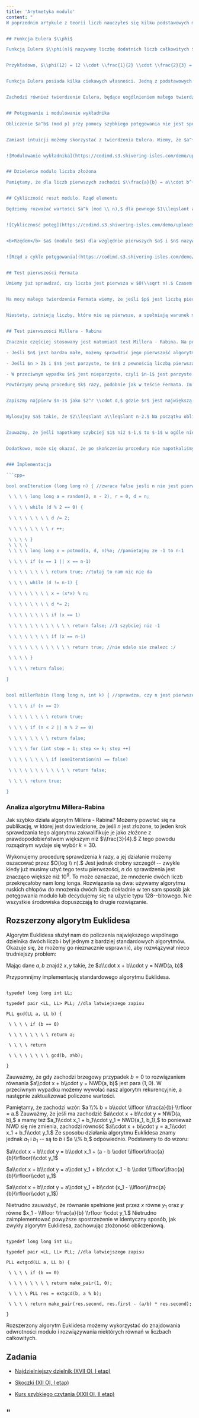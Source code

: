 ```yaml
---
title: 'Arytmetyka modulo'
content: "
W poprzednim artykule z teorii liczb nauczyłeś się kilku podstawowych metod teorioliczbowych. Tutaj skupimy się na kilku bardziej zaawansowanych metodach.


## Funkcja Eulera $\\phi$

Funkcją Eulera $\\phi(n)$ nazywamy liczbę dodatnich liczb całkowitych $\\leqslant n,$ względnie pierwszych z $n.$ Oblicza się ją korzystając ze wzoru: $\\phi(n) = n \\cdot \\frac{p_1-1}{p_1} \\cdot \\frac{p_2-1}{p_2} \\cdot ... \\cdot \\frac{p_k-1}{p_k},$ gdzie $p_i$ to liczby pierwsze, które dzielą $n.$


Przykładowo, $\\phi(12) = 12 \\cdot \\frac{1}{2} \\cdot \\frac{2}{3} = 4.$ Aby udowodnić ten wzór wystarczy skorzystać z multiplikatywności funkcji $\\phi,$ którą omówimy poniżej. Do obliczenia $\\phi(n)$ można użyć sita Eratostenesa lub rozkładu liczby na czynniki pierwsze w $O(\\sqrt n).$


Funkcja Eulera posiada kilka ciekawych własności. Jedną z podstawowych jest multiplikatywność. Dla $m$ i $n$ względnie pierwszych zachodzi bowiem własność $\\phi(n \\cdot m) = \\phi(n) \\cdot \\phi(m).$ Łatwo zauważyć, że każda liczba pierwsza mniejsza od pierwszego $p$ jest z nim względnie pierwsza, dlatego $\\phi(p) = p-1.$ 


Zachodzi również twierdzenie Eulera, będące uogólnieniem małego twierdzenia Fermata. Dla każdego $1\\leqslant a\\leqslant n$ zachodzi: $a^{\\phi(n)} \\equiv 1 (mod \\ p).$ Niespecjalnie trudny dowód tego faktu możemy znaleźć choćby [w Delcie.](http://www.deltami.edu.pl/temat/matematyka/teoria_liczb/2019/09/26/Funkcja_Eulera/)


## Potęgowanie i modulowanie wykładnika

Obliczenie $a^b$ (mod p) przy pomocy szybkiego potęgowania nie jest specjalnie trudne. Gorzej, jeśli wykładnik byłby nieco bardziej złożony. Kuszącą opcją wydaje się zmodulowanie wykładnika tak, aby on również był nie większy niż $p.$ Co nam podpowiada intuicja? $(a^b)\\% n$ = $(a ^ {b \\% p} )\\% p.$ To NIE jest prawda!


Zamiast intuicji możemy skorzystać z twierdzenia Eulera. Wiemy, że $a^{p-1} \\equiv 1 (mod p).$ Wobec tego, wykładnik powinniśmy modulować przez $p-1$ zamiast $p.$ Dobrze ilustruje to poniższy rysunek.


![Modulowanie wykładnika](https://codimd.s3.shivering-isles.com/demo/uploads/upload_cfa0c159aa0064c24a26816b4ddb37c6.png)


## Dzielenie modulo liczba złożona

Pamiętamy, że dla liczb pierwszych zachodzi $\\frac{a}{b} = a\\cdot b^{n-2} (mod \\ n).$ Analogicznie, jeśli $n$ jest względnie pierwsze, to chcielibyśmy znaleźć odwrotność modularną $b,$ aby móc spokojnie podzielić. Jeśli $NWD(b, n)=1,$ to taką własność spełnia $\\phi(n)-1,$ dokładnie tak samo, jak w wypadku liczb pierwszych. Gorzej, jeśli $b$ i $n$ mogą mieć wspólne dzielniki. Wtedy, jeśli w ogóle da się podzielić, to aby uniknąć dzielenia przez zero, musimy wydzielić te dzielniki. Dla każdego dzielnika $n$ będziemy pamiętać, ile razy dzieli $a,$ a ile razy dzieli $b.$ Każdy dzielnik powinien występować w $a$ nie rzadziej niż w $b,$ bo inaczej wynik nie byłby całkowity. W takim razie wystarczy zapisać: $\\frac{a}{b}=\\frac{p_1^{q_1}\\cdot p_2^{q_2} ... \\cdot d}{p_1^{r_1}\\cdot p_2^{r_2} ... \\cdot e}=p_1^{q_1-r_1} \\cdot p_2^{q_2-r_2} ... \\cdot \\frac{d}{e}.$ Koniec końców, $e$ będzie względnie pierwsze z $n,$ więc będziemy mogli zastosować poprzednią technikę.


## Cykliczność reszt modulo. Rząd elementu

Będziemy rozważać wartości $a^k (mod \\ n),$ dla pewnego $1\\leqslant a\\leqslant n-1$ i dowolnego naturalnego $k.$ $a^0=1,$ więc pierwszą resztą w naszym ciągu jest $1.$ Ponieważ reszt modulo $n$ jest $n,$ w pewnym momencie zaczną się powtarzać. Ponadto, pierwszą powtarzającą się resztą musi być jedynka. Dlaczego tak jest? Gdyby to nie było $1,$ to weszlibyśmy w cykl reszt, w którym nie występuje liczba $1,$ a tylko $a^0$ byłoby równe $1.$ To jest fałsz, gdyż z twierdzenia Eulera wiemy, że $a^{\\phi(n)} \\equiv 1 (mod p),$ czyli $a^0$ nie jest jedyną potęgą, której wartość wyniesie $1.$


![Cykliczność potęg](https://codimd.s3.shivering-isles.com/demo/uploads/upload_79ac746e0148a51d5a7cf685791d0815.png)


<b>Rzędem</b> $a$ (modulo $n$) dla względnie pierwszych $a$ i $n$ nazywamy najmniejszą taką liczbę naturalną $k,$ że $a^k \\equiv 1 (mod \\ n)$ i piszemy $Ord_n(a) = k.$ Jasne jest, że $Ord_n(a) \\leqslant \\phi(n),$ ponieważ zachodzi $a^{\\phi(n)} \\equiv 1 (mod \\ n).$ Okazuje się ponadto, że $Ord_n(a)$ musi dzielić $\\phi(n).$ Dlaczego tak jest? Wiemy, że wszystkie spośród liczb $a^Ord_n(a), a^{2\\cdot Ord_n(a)}, a^{3\\cdot Ord_n(a)}, a^{4\\cdot Ord_n(a)} ... $ są równe $1.$ Gdyby $Ord_n(a)$ nie było dzielnikiem $\\phi(n),$ to mielibyśmy dwie jedynki oddalone o mniej niż $Ord_n(a).$ To oznacza, że długość cyklu reszt musi być mniejsza niż $Ord_n(a),$ co powoduje sprzeczność z faktem, że $Ord_n(a)$ jest najkrótszą możliwą długością cyklu reszt.


![Rząd a cykle potęgowania](https://codimd.s3.shivering-isles.com/demo/uploads/upload_ceb6fb0e5a5f23527c9bc928ce8c26b8.png)


## Test pierwszości Fermata

Umiemy już sprawdzać, czy liczba jest pierwsza w $O(\\sqrt n).$ Czasem potrzebujemy jednak sprawdzać pierwszość większych liczb -- co wtedy? Z pomocą przychodzą nam bardziej zaawansowane testy pierwszości. Jednym z nich jest test Fermata.


Na mocy małego twierdzenia Fermata wiemy, że jeśli $p$ jest liczbą pierwszą, to dla każdego $a$ takiego, że $1\\leqslant a\\leqslant p-1$ zachodzi $a^{p-1} \\equiv 1 (mod p).$ W takim razie, możemy wylosować $a,$ a następnie przy pomocy szybkiego potęgowania sprawdzić, czy ta własność faktycznie zachodzi. Jeśli nie, to liczba $n$ <i>z pewnością</i> nie jest pierwsza. Co jednak, gdy po wielu takich testach nie udało nam się znaleźć kontrprzykładu? Wówczas liczba $n$ <i>z dużym prawdopodobieństwem</i> jest pierwsza.


Niestety, istnieją liczby, które nie są pierwsze, a spełniają warunek małego twierdzenia Fermata dla każdego $1\\leqslant a\\leqslant n-1.$ Są one nazywane liczbami Carmichaela. Nie jest ich dużo, jednak są istotną przeszkodą w bezpiecznym używaniu testu pierwszości Fermata, ponieważ powodują zwrócenie błędnego wyniku. Z tego powodu test pierwszości Fermata nie jest powszechnie stosowany.


## Test pierwszości Millera - Rabina

Znacznie częściej stosowany jest natomiast test Millera - Rabina. Na początek kilka obserwacji:

- Jeśli $n$ jest bardzo małe, możemy sprawdzić jego pierwszość algorytmem brutalnym.

- Jeśli $n > 2$ i $n$ jest parzyste, to $n$ z pewnością liczbą pierwszą nie jest.

- W przeciwnym wypadku $n$ jest nieparzyste, czyli $n-1$ jest parzyste.

Powtórzymy pewną procedurę $k$ razy, podobnie jak w teście Fermata. Im większe $k,$ tym większa dokładność. $K = 30$ wystarcza w zupełności, o czym więcej powiemy później.


Zapiszmy najpierw $n-1$ jako $2^r \\cdot d,$ gdzie $r$ jest największą potęgą dwójki dzielącą $n-1.$ Dlaczego skupiamy się na $n-1$? Małe twierdzenie Fermata nam podpowiedziało. Skupimy się na wystąpieniu jedynek. 


Wylosujmy $a$ takie, że $2\\leqslant a\\leqslant n-2.$ Na początku obliczymy $a^d (mod \\ n).$ Jeśli ta liczba jest równa $1$ lub $-1$ (pamiętajmy, że $-1$ to to samo co $n-1$ mod $n$), to nic ciekawego nie uzyskamy -- przerywamy sprawdzanie. W przeciwnym wypadku będziemy podnosić liczbę do kwadratu, dopóki wykładnik $d$ spełnia $d \\neq n-1.$ Zauważmy, że jeśli napotkamy po drodze liczbę $1,$ to już do końca tej operacji będziemy otrzymywać liczbę $1$ (bo $1\\cdot 1=1$). Ponadto, jeśli napotkamy po drodze liczbę $-1,$ to od następnej operacji będziemy otrzymywać liczbę $1$ (bo $(-1)\\cdot(-1) =1$). 


Zauważmy, że jeśli napotkamy szybciej $1$ niż $-1,$ to $-1$ w ogóle nie wystąpi (bo już do końca będą jedynki). Ponadto, jeśli znajdziemy pierwsze wystąpienie jedynki, to $-1$ <i>musi</i> wystąpić dokładnie przed nim (bo dla $n$ będącego liczbą pierwszą jeśli zachodzi $a^2=1,$ to zachodzi też $(a-1)\\cdot(a+1)=0,$ czyli $a=1$ lub $a=-1.$ To pozwala nam stwierdzić, że jeśli napotkamy szybciej $1$ niż $-1,$ to $n$ z pewnością nie jest liczbą pierwszą.


Dodatkowo, może się okazać, że po skończeniu procedury nie napotkaliśmy ani $1,$ ani $-1.$ To oznacza, że $a^{n-1} \\neq 1 (mod \\ n),$ czyli $n$ również nie może być pierwsze. To pozwala nam dość prosto zapisać schemat funkcji sprawdzającej w algorytmie Millera - Rabina.


### Implementacja

```cpp=

bool oneIteration (long long n) { //zwraca false jesli n nie jest pierwsze

 \ \ \ \ long long a = random(2, n - 2), r = 0, d = n;

 \ \ \ \ while (d % 2 == 0) {

 \ \ \ \ \ \ \ \ d /= 2;

 \ \ \ \ \ \ \ \ r ++;

 \ \ \ \ }
 \ \ \ \ 
 \ \ \ \ long long x = potmod(a, d, n)%n; //pamietajmy ze -1 to n-1

 \ \ \ \ if (x == 1 || x == n-1)

 \ \ \ \ \ \ \ \ return true; //tutaj to nam nic nie da

 \ \ \ \ while (d != n-1) {

 \ \ \ \ \ \ \ \ x = (x*x) % n;

 \ \ \ \ \ \ \ \ d *= 2;

 \ \ \ \ \ \ \ \ if (x == 1)

 \ \ \ \ \ \ \ \ \ \ \ \ return false; //1 szybciej niz -1

 \ \ \ \ \ \ \ \ if (x == n-1)

 \ \ \ \ \ \ \ \ \ \ \ \ return true; //nie udalo sie znalezc :/

 \ \ \ \ }

 \ \ \ \ return false;

}


bool millerRabin (long long n, int k) { //sprawdza, czy n jest pierwsze

 \ \ \ \ if (n == 2)

 \ \ \ \ \ \ \ \ return true;

 \ \ \ \ if (n < 2 || n % 2 == 0)

 \ \ \ \ \ \ \ \ return false;

 \ \ \ \ for (int step = 1; step <= k; step ++)

 \ \ \ \ \ \ \ \ if (oneIteration(n) == false)

 \ \ \ \ \ \ \ \ \ \ \ \ return false;

 \ \ \ \ return true;

}

```


### Analiza algorytmu Millera-Rabina

Jak szybko działa algorytm Millera - Rabina? Możemy powołać się na publikację, w której jest dowiedzione, że jeśli $n$ jest złożone, to jeden krok sprawdzania tego algorytmu zakwalifikuje je jako złożone z prawdopodobieństwem większym niż $\\frac{3}{4}.$ Z tego powodu rozsądnym wydaje się wybór $k=30.$


Wykonujemy procedurę sprawdzenia $k$ razy, a jej działanie możemy oszacować przez $O(log \\ n).$ Jest jednak drobny szczegół -- zwykle kiedy już musimy użyć tego testu pierwszości, $n$ do sprawdzenia jest znacząco większe niż $10^9.$ To może oznaczać, że mnożenie dwóch liczb przekręcałoby nam long longa. Rozwiązania są dwa: używamy algorytmu ruskich chłopów do mnożenia dwóch liczb dokładnie w ten sam sposób jak potęgowania modulo lub decydujemy się na użycie typu $128$--bitowego. Nie wszystkie środowiska dopuszczają to drugie rozwiązanie.


## Rozszerzony algorytm Euklidesa

Algorytm Euklidesa służył nam do policzenia największego wspólnego dzielnika dwóch liczb i był jednym z bardziej standardowych algorytmów. Okazuje się, że możemy go nieznacznie usprawnić, aby rozwiązywał nieco trudniejszy problem:


Mając dane $a, b$ znajdź $x, y$ takie, że $a\\cdot x + b\\cdot y = NWD(a, b)$


Przypomnijmy implementację standardowego algorytmu Euklidesa.


```cpp=

typedef long long int LL;

typedef pair <LL, LL> PLL; //dla latwiejszego zapisu

PLL gcd(LL a, LL b) {

 \ \ \ \ if (b == 0)

 \ \ \ \ \ \ \ \ return a;

 \ \ \ \ return

 \ \ \ \ \ \ \ \ gcd(b, a%b);

}

```


Zauważmy, że gdy zachodzi brzegowy przypadek $b=0$ to rozwiązaniem równania $a\\cdot x + b\\cdot y = NWD(a, b)$ jest para ($1, 0$). W przeciwnym wypadku możemy wywołać nasz algorytm rekurencyjnie, a następnie zaktualizować policzone wartości. 


Pamiętamy, że zachodzi wzór: $a \\% b + b\\cdot \\lfloor \\frac{a}{b} \\rfloor = a.$ Zauważmy, że jeśli ma zachodzić $a\\cdot x + b\\cdot y = NWD(a, b),$ a mamy też $a_1\\cdot x_1 + b_1\\cdot y_1 = NWD(a_1, b_1),$ to ponieważ NWD się nie zmienia, zachodzi równość $a\\cdot x + b\\cdot y = a_1\\cdot x_1 + b_1\\cdot y_1.$ Ze sposobu działania algorytmu Euklidesa znamy jednak $a_1$ i $b_1$ -- są to $b$ i $a \\% b,$ odpowiednio. Podstawmy to do wzoru:


$a\\cdot x + b\\cdot y = b\\cdot x_1 + (a - b \\cdot \\lfloor\\frac{a}{b}\\rfloor)\\cdot y_1$


$a\\cdot x + b\\cdot y = a\\cdot y_1 + b\\cdot x_1 - b \\cdot \\lfloor\\frac{a}{b}\\rfloor\\cdot y_1$


$a\\cdot x + b\\cdot y = a\\cdot y_1 + b\\cdot (x_1 - \\lfloor\\frac{a}{b}\\rfloor\\cdot y_1$)


Nietrudno zauważyć, że równanie spełnione jest przez $x$ równe $y_1$ oraz $y$ równe $x_1 - \\lfloor \\frac{a}{b} \\rfloor \\cdot y_1.$ Nietrudno zaimplementować powyższe spostrzeżenie w identyczny sposób, jak zwykły algorytm Euklidesa, zachowując złożoność obliczeniową.


```cpp=

typedef long long int LL;

typedef pair <LL, LL> PLL; //dla latwiejszego zapisu

PLL extgcd(LL a, LL b) {

 \ \ \ \ if (b == 0)

 \ \ \ \ \ \ \ \ return make_pair(1, 0);

 \ \ \ \ PLL res = extgcd(b, a % b);

 \ \ \ \ return make_pair(res.second, res.first - (a/b) * res.second);

}

```


Rozszerzony algorytm Euklidesa możemy wykorzystać do znajdowania odwrotności modulo i rozwiązywania niektórych równań w liczbach całkowitych.


## Zadania

- [Najdzielniejszy dzielnik (XVII OI, I etap)](https://szkopul.edu.pl/problemset/problem/9G-lSeJl2QmOnKQprRR4ZJZv/site/?key=statement)

- [Skoczki (XII OI, I etap)](https://szkopul.edu.pl/problemset/problem/3BGAy8SxgAh6ZUiC_GwpDKxh/site/?key=statement)

- [Kurs szybkiego czytania (XXII OI, II etap)](https://szkopul.edu.pl/problemset/problem/vX48bEW0i5IRszoCOP_f78Dc/site/?key=statement)

"
---
```

